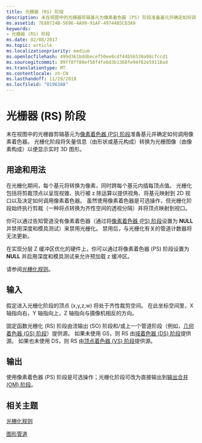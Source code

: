 ```yaml
---
title: 光栅器 (RS) 阶段
description: 未在视图中的光栅器剪辑基元为像素着色器 (PS) 阶段准备基元并确定如何调用像素着色器。
ms.assetid: 7E80724B-5696-4A99-91AF-49744B5CD3A9
keywords:
- 光栅器 (RS) 阶段
ms.date: 02/08/2017
ms.topic: article
ms.localizationpriority: medium
ms.openlocfilehash: 499d361bddbecef50ee8cdf44b56530a98cfccd1
ms.sourcegitcommit: 89ff8ff88ef58f4fe6d3b1368fe94f62e59118ad
ms.translationtype: MT
ms.contentlocale: zh-CN
ms.lasthandoff: 11/29/2018
ms.locfileid: "8196388"
---
```

# <a name="rasterizer-rs-stage"></a>光栅器 (RS) 阶段


未在视图中的光栅器剪辑基元为[像素着色器 (PS) 阶段](pixel-shader-stage--ps-.md)准备基元并确定如何调用像素着色器。 光栅化阶段将矢量信息（由形状或基元构成）转换为光栅图像（由像素构成）以便显示实时 3D 图形。

## <a name="span-idpurposeandusesspanspan-idpurposeandusesspanspan-idpurposeandusesspanpurpose-and-uses"></a><span id="Purpose_and_uses"></span><span id="purpose_and_uses"></span><span id="PURPOSE_AND_USES"></span>用途和用法


在光栅化期间，每个基元将转换为像素，同时跨每个基元内插每顶点值。 光栅化包括将剪裁顶点以呈现视锥、执行被 z 除运算以提供视角、将基元映射到 2D 视口以及决定如何调用像素着色器。 虽然使用像素着色器是可选操作，但光栅化阶段始终执行剪裁（一种将点转换为齐性空间的透视分隔）并将顶点映射到视口。

你可以通过告知管道没有像素着色器（通过将[像素着色器 (PS) 阶段](pixel-shader-stage--ps-.md)设置为 **NULL** 并禁用深度和模具测试）来禁用光栅化。 禁用后，与光栅化有关的管道计数器将无法更新。

在实现分层 Z 缓冲区优化的硬件上，你可以通过将像素着色器 (PS) 阶段设置为 **NULL** 并启用深度和模具测试来允许预加载 z 缓冲区。

请参阅[光栅化规则](rasterization-rules.md)。

## <a name="span-idinputspanspan-idinputspanspan-idinputspaninput"></a><span id="Input"></span><span id="input"></span><span id="INPUT"></span>输入


假定进入光栅化阶段的顶点 (x,y,z,w) 将处于齐性裁剪空间。 在此坐标空间里，X 轴指向右，Y 轴指向上，Z 轴指向与摄像机相反的方向。

固定函数光栅化 (RS) 阶段由流输出 (SO) 阶段和/或上一个管道阶段（例如，[几何着色器 (GS) 阶段](geometry-shader-stage--gs-.md)）提供源。 如果未使用 GS，则 RS 由[域着色器 (DS) 阶段](domain-shader-stage--ds-.md)提供源。 如果也未使用 DS，则 RS 由[顶点着色器 (VS) 阶段](vertex-shader-stage--vs-.md)提供源。

## <a name="span-idoutputspanspan-idoutputspanspan-idoutputspanoutput"></a><span id="Output"></span><span id="output"></span><span id="OUTPUT"></span>输出


使用像素着色器 (PS) 阶段是可选操作；光栅化阶段可改为直接输出到[输出合并 (OM) 阶段](output-merger-stage--om-.md)。

## <a name="span-idrelated-topicsspanrelated-topics"></a><span id="related-topics"></span>相关主题


[光栅化规则](rasterization-rules.md)

[图形管道](graphics-pipeline.md)

 

 




